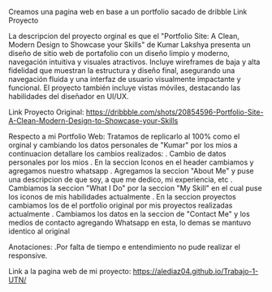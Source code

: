 Creamos una pagina web en base a un portfolio sacado de dribble Link Proyecto

La descripcion del proyecto orginal es que el  "Portfolio Site: A Clean, Modern Design to Showcase your Skills" de Kumar Lakshya presenta un diseño de sitio web de portafolio con un diseño limpio y moderno, navegación intuitiva y visuales atractivos. 
Incluye wireframes de baja y alta fidelidad que muestran la estructura y diseño final, asegurando una navegación fluida y una interfaz de usuario visualmente impactante y funcional. 
El proyecto también incluye vistas móviles, destacando las habilidades del diseñador en UI/UX.

Link Proyecto Original: https://dribbble.com/shots/20854596-Portfolio-Site-A-Clean-Modern-Design-to-Showcase-your-Skills


Respecto a mi Portfolio Web:
Tratamos de replicarlo al 100% como el orginal y cambiando los datos personales de "Kumar" por los mios
a continuacion detallare los cambios realizados:
. Cambio de datos personales por los mios
. En la seccion Iconos en el header cambiamos y agregamos nuestro whatsapp
. Agregamos la seccion "About Me" y puse una descripcion de que soy, a que me dedico, mi experiencia, etc
. Cambiamos la seccion "What I Do" por la seccion "My Skill" en el cual puse los iconos de mis habilidades actualmente
. En la seccion proyectos cambiamos los de el portfolio original por mis proyectos realizadas actualmente
. Cambiamos los datos en la seccion de "Contact Me" y los medios de contacto agregando Whatsapp en esta, lo demas se mantuvo identico al original

Anotaciones:
.Por falta de tiempo e entendimiento no pude realizar el responsive.

Link a la pagina web de mi proyecto: https://alediaz04.github.io/Trabajo-1-UTN/
